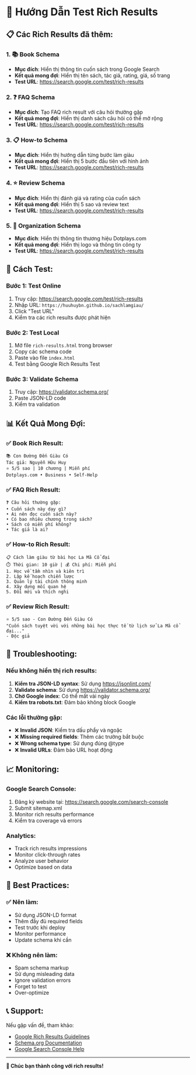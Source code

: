 # 🎯 Hướng Dẫn Test Rich Results

## 📋 Các Rich Results đã thêm:

### 1. 📚 Book Schema
- **Mục đích**: Hiển thị thông tin cuốn sách trong Google Search
- **Kết quả mong đợi**: Hiển thị tên sách, tác giả, rating, giá, số trang
- **Test URL**: https://search.google.com/test/rich-results

### 2. ❓ FAQ Schema  
- **Mục đích**: Tạo FAQ rich result với câu hỏi thường gặp
- **Kết quả mong đợi**: Hiển thị danh sách câu hỏi có thể mở rộng
- **Test URL**: https://search.google.com/test/rich-results

### 3. 📋 How-to Schema
- **Mục đích**: Hiển thị hướng dẫn từng bước làm giàu
- **Kết quả mong đợi**: Hiển thị 5 bước đầu tiên với hình ảnh
- **Test URL**: https://search.google.com/test/rich-results

### 4. ⭐ Review Schema
- **Mục đích**: Hiển thị đánh giá và rating của cuốn sách
- **Kết quả mong đợi**: Hiển thị 5 sao và review text
- **Test URL**: https://search.google.com/test/rich-results

### 5. 🏢 Organization Schema
- **Mục đích**: Hiển thị thông tin thương hiệu Dotplays.com
- **Kết quả mong đợi**: Hiển thị logo và thông tin công ty
- **Test URL**: https://search.google.com/test/rich-results

## 🧪 Cách Test:

### Bước 1: Test Online
1. Truy cập: https://search.google.com/test/rich-results
2. Nhập URL: `https://huuhuybn.github.io/sachlamgiau/`
3. Click "Test URL"
4. Kiểm tra các rich results được phát hiện

### Bước 2: Test Local
1. Mở file `rich-results.html` trong browser
2. Copy các schema code
3. Paste vào file `index.html`
4. Test bằng Google Rich Results Test

### Bước 3: Validate Schema
1. Truy cập: https://validator.schema.org/
2. Paste JSON-LD code
3. Kiểm tra validation

## 📊 Kết Quả Mong Đợi:

### ✅ Book Rich Result:
```
📚 Con Đường Đến Giàu Có
Tác giả: Nguyễn Hữu Huy
⭐ 5/5 sao | 10 chương | Miễn phí
Dotplays.com • Business • Self-Help
```

### ✅ FAQ Rich Result:
```
❓ Câu hỏi thường gặp:
• Cuốn sách này dạy gì?
• Ai nên đọc cuốn sách này?
• Có bao nhiêu chương trong sách?
• Sách có miễn phí không?
• Tác giả là ai?
```

### ✅ How-to Rich Result:
```
📋 Cách làm giàu từ bài học La Mã Cổ đại
⏱️ Thời gian: 10 giờ | 💰 Chi phí: Miễn phí
1. Học về tầm nhìn và kiên trì
2. Lập kế hoạch chiến lược
3. Quản lý tài chính thông minh
4. Xây dựng mối quan hệ
5. Đổi mới và thích nghi
```

### ✅ Review Rich Result:
```
⭐ 5/5 sao - Con Đường Đến Giàu Có
"Cuốn sách tuyệt vời với những bài học thực tế từ lịch sử La Mã cổ đại..."
- Độc giả
```

## 🔧 Troubleshooting:

### Nếu không hiển thị rich results:
1. **Kiểm tra JSON-LD syntax**: Sử dụng https://jsonlint.com/
2. **Validate schema**: Sử dụng https://validator.schema.org/
3. **Chờ Google index**: Có thể mất vài ngày
4. **Kiểm tra robots.txt**: Đảm bảo không block Google

### Các lỗi thường gặp:
- ❌ **Invalid JSON**: Kiểm tra dấu phẩy và ngoặc
- ❌ **Missing required fields**: Thêm các trường bắt buộc
- ❌ **Wrong schema type**: Sử dụng đúng @type
- ❌ **Invalid URLs**: Đảm bảo URL hoạt động

## 📈 Monitoring:

### Google Search Console:
1. Đăng ký website tại: https://search.google.com/search-console
2. Submit sitemap.xml
3. Monitor rich results performance
4. Kiểm tra coverage và errors

### Analytics:
- Track rich results impressions
- Monitor click-through rates
- Analyze user behavior
- Optimize based on data

## 🎯 Best Practices:

### ✅ Nên làm:
- Sử dụng JSON-LD format
- Thêm đầy đủ required fields
- Test trước khi deploy
- Monitor performance
- Update schema khi cần

### ❌ Không nên làm:
- Spam schema markup
- Sử dụng misleading data
- Ignore validation errors
- Forget to test
- Over-optimize

## 📞 Support:

Nếu gặp vấn đề, tham khảo:
- [Google Rich Results Guidelines](https://developers.google.com/search/docs/advanced/structured-data/intro-structured-data)
- [Schema.org Documentation](https://schema.org/docs/full.html)
- [Google Search Console Help](https://support.google.com/webmasters/)

---

**🎉 Chúc bạn thành công với rich results!** 